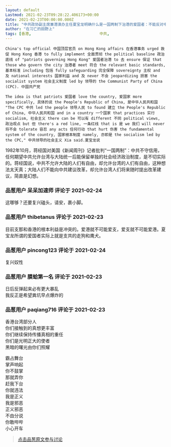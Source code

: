```yaml
---
layout: default
Lastmod: 2021-02-23T09:28:22.406173+00:00
date: 2021-02-23T00:00:00.000Z
title: "中共政协副主席兼港澳办主任夏宝龙明确什么是一国两制下治港的爱国者：不能反对中国共产党"
author: "在习亡的田野上"
tags: [香港,								中共,								赤化]
---
```


```
China's top official 中国顶层官员 on Hong Kong affairs 在香港事务 urged 敦促 Hong Kong 香港 to fully implement 全面贯彻 the political baseline 政治底线 of "patriots governing Hong Kong" 爱国者治港 to 去 ensure 保证 that those who govern the city 治港者 meet 符合 the relevant basic standards, 基本标准 including 包括 fully safeguarding 完全保障 sovereignty 主权 and 及 national interests 国家利益 and 及 never 不会 jeopardizing 损害 the socialist system 社会主义制度 led by 领导的 the Communist Party of China (CPC). 中国共产党  
  
The idea is that patriots 爱国者 love the country, 爱国家 more specifically, 具体的说 the People's Republic of China, 是中华人民共和国 "The CPC 中共 led the people 领导人民 to found 建立 the People's Republic of China, 中华人民共和国 and in a country 一个国家 that practices 实行 socialism, 社会主义 there can be 可以有 different 不同 political views, 政治观点 but 但 there's a red line, 一条红线 that is 是 we 我们 will never 将不会 tolerate 容忍 any acts 任何行动 that hurt 伤害 the fundamental system of the country, 国家根本制度 namely, 亦即是 the socialism led by the CPC," 中共领导的社会主义 Xia said.夏宝龙说
```

  
  
1982年10月，蒋经国对美国《新闻周刊》记者批判“一国两制”：中共不守信用，任何期望中共允许台湾与大陆统一后能保留单独的社会经济政治制度，是不切实际的。蒋经国说，中共不允许大陆的人们有自由，却允许台湾的人们有自由，这种想法太天真；大陆人们不能向中共建议改革，却允许台湾人们将来随时提出改革建议，简直是幻想。

            
### 品葱用户 **呆呆加速师** 评论于 2021-02-24
        
这哪够？还要复兴磕头，请安，裹小脚。
        


            
### 品葱用户 **thibetanus** 评论于 2021-02-23
        
目前支那和香港的根本利益是冲突的。爱港就不可能爱支，爱支就不可能爱港。夏宝龙所谓的爱国者实际上就是支共的走狗和鹰犬。
        


            
### 品葱用户 **pincong123** 评论于 2021-02-24
        
复兴奴性
        


            
### 品葱用户 **膜蛤第一名** 评论于 2021-02-23
        
日后反弹起来必有更大暴乱  
我反正是希望粪坑早点爆炸的
        


            
### 品葱用户 **paqiang716** 评论于 2021-02-23
        
香港台湾部分人  
你们接触到的真想更丰富  
你们继续保持传播真相的重任  
你们是光明正大的使者  
黑暗的曙光由你们照耀  
  
霸占舞台  
掌声响起  
你不鼓掌  
那就弄你  
赶我下台  
你就违法  
我是正义  
我是邪恶  
正义邪恶  
不由分说  
你敢哔哔  
小心开车
        






> [点击品葱原文参与讨论](https://pincong.rocks/article/29814)

